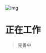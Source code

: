 <!--DESC: {"icon":"explore"} -->
![img](@/@wcex/doc/assets/logo.svg{width:16em;height:6em})
# 正在工作
> 完善中
